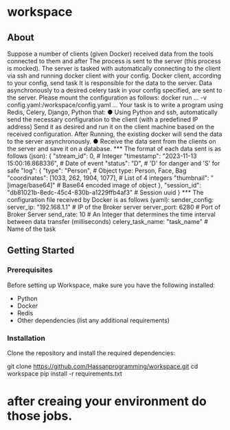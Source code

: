 # workspace
## About
Suppose a number of clients (given Docker) received data from the tools connected to them and after
The process is sent to the server (this process is mocked). The server is tasked with automatically connecting to the client
via ssh and running docker client with your config. Docker client, according to your config, send task
It is responsible for the data to the server. Data asynchronously to a desired celery task in your config
specified, are sent to the server. Please mount the configuration as follows:
docker run ... -v config.yaml:/workspace/config.yaml ...
Your task is to write a program using Redis, Celery, Django, Python that:
● Using Python and ssh, automatically send the necessary configuration to the client (with a predefined IP address)
Send it as desired and run it on the client machine based on the received configuration. After
Running, the existing docker will send the data to the server asynchronously.
● Receive the data sent from the clients on the server and save it on a database.
*** The format of each data sent is as follows (json):
{
"stream_id": 0, # Integer
"timestamp": "2023-11-13 15:00:16.868336", # Date of event
"status": "D", # 'D' for danger and 'S' for safe
"log": {
"type": "Person", # Object type: Person, Face, Bag
"coordinates": [1033, 262, 1904, 1077], # List of 4 integers
"thumbnail": "[image/base64]" # Base64 encoded image of object
},
"session_id": "db81021b-8edc-45c4-830b-a1229ffb4af3" # Session uuid
}
*** The configuration file received by Docker is as follows (yaml):
sender_config:
server_ip: "192.168.1.1" # IP of the Broker server
server_port: 6280 # Port of Broker Server
send_rate: 10 # An Integer that determines the time interval between
data transfer (milliseconds)
celery_task_name: "task_name" # Name of the task


## Getting Started

### Prerequisites

Before setting up Workspace, make sure you have the following installed:

- Python
- Docker
- Redis
- Other dependencies (list any additional requirements)

### Installation

Clone the repository and install the required dependencies:

git clone https://github.com/Hassanprogramming/workspace.git
cd workspace
pip install -r requirements.txt
# after creaing your environment do those jobs.

